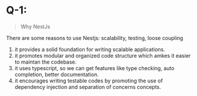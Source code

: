 # Q-1: 

> Why NestJs

There are some reasons to use Nestjs: 
scalability, testing, loose coupling
1. it provides a solid foundation for writing scalable applications.
2. it promotes modular and organized code structure which amkes it easier to maintan the codebase.
3. it uses typescript, so we can get features like type checking, auto completion, better documentation.
4. it encourages writing testable codes by promoting the use of dependency injection and separation of concerns concepts.
